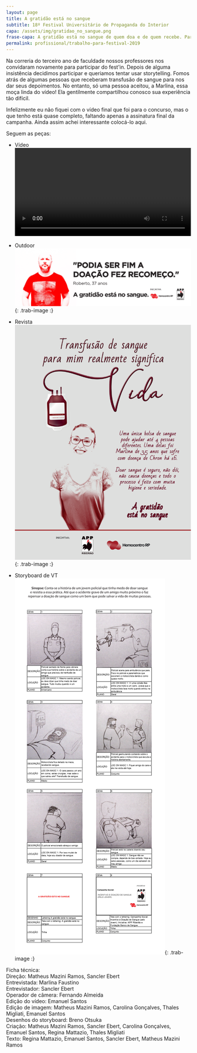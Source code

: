 ```yaml
---
layout: page
title: A gratidão está no sangue
subtitle: 18º Festival Universitário de Propaganda do Interior
capa: /assets/img/gratidao_no_sangue.png
frase-capa: A gratidão está no sangue de quem doa e de quem recebe. Para o festival universitário de propaganda do interior.
permalink: profissional/trabalho-para-festival-2019
---
```


Na correria do terceiro ano de faculdade nossos professores nos convidaram novamente para participar do fest'in. Depois de alguma insistência decidimos participar e queriamos tentar usar storytelling. Fomos atrás de algumas pessoas que receberam transfusão de sangue para nos dar seus depoimentos. No entanto, só uma pessoa aceitou, a Marlina, essa moça linda do vídeo! Ela gentilmente compartilhou conosco sua experiência tão difícil.

Infelizmente eu não fiquei com o vídeo final que foi para o concurso, mas o que tenho está quase completo, faltando apenas a assinatura final da campanha. Ainda assim achei  interessante colocá-lo aqui.

Seguem as peças:

* Vídeo  
<video ref='Terfit' controls src="https://github.com/ReMattazio/remattazio.github.io/blob/master/assets/mids/a_gratidao_esta_no_sangue.mp4?raw=true" class="trab-image" style="width:100%;">seu navegador nao suporta video</video>

* Outdoor  
![outdoor](/assets/img/gratidao_sangue_outdoor.png){: .trab-image :}

* Revista  
![revista](/assets/img/gratidao_sangue_revista.png){: .trab-image :}

* Storyboard de VT  
![storyboard](/assets/img/gratidao_sangue_storyboard.png){: .trab-image :}


Ficha técnica:  
Direção: Matheus Mazini Ramos, Sancler Ebert  
Entrevistada: Marlina Faustino  
Entrevistador: Sancler Ebert  
Operador de câmera: Fernando Almeida  
Edição do vídeo: Emanuel Santos  
Edição de imagem: Matheus Mazini Ramos, Carolina Gonçalves, Thales Migliati, Emanuel Santos  
Desenhos do storyboard: Breno Otsuka  
Criação: Matheus Mazini Ramos, Sancler Ebert, Carolina Gonçalves, Emanuel Santos, Regina Mattazio, Thales Migliati  
Texto: Regina Mattazio, Emanuel Santos, Sancler Ebert, Matheus Mazini Ramos
